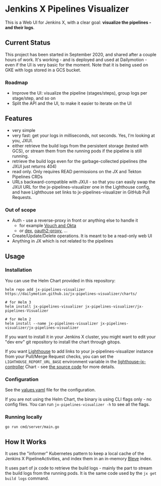 # Jenkins X Pipelines Visualizer

This is a Web UI for Jenkins X, with a clear goal: **visualize the pipelines - and their logs**.

## Current Status

This project has been started in September 2020, and shared after a couple hours of work. It's working - and is deployed and used at Dailymotion - even if the UI is very basic for the moment.
Note that it is being used on GKE with logs stored in a GCS bucket.

### Roadmap

- Improve the UI: visualize the pipeline (stages/steps), group logs per stage/step, and so on
- Split the API and the UI, to make it easier to iterate on the UI

## Features

- very simple
- very fast: get your logs in milliseconds, not seconds. Yes, I'm looking at you, JXUI.
- either retrieve the build logs from the persistent storage (tested with GCS), or stream them from the running pods if the pipeline is still running.
- retrieve the build logs even for the garbage-collected pipelines (the JXUI just returns 404)
- read only. Only requires READ permissions on the JX and Tekton Pipelines CRDs
- URLs backward-compatible with JXUI - so that you can easily swap the JXUI URL for the jx-pipelines-visualizer one in the Lighthouse config, and have Lighthouse set links to jx-pipelines-visualizer in GitHub Pull Requests.

### Out of scope

- Auth - use a reverse-proxy in front or anything else to handle it
  - for example [Vouch and Okta](https://medium.com/@vbehar/how-to-protect-a-kubernetes-ingress-behind-okta-with-nginx-91e279e06009)
  - or [dex](https://github.com/dexidp/dex), [oauth2-proxy](https://github.com/oauth2-proxy/oauth2-proxy), ...
- Create/Update/Delete operations. It is meant to be a read-only web UI
- Anything in JX which is not related to the pipelines

## Usage

### Installation

You can use the Helm Chart provided in this repository:

```
helm repo add jx-pipelines-visualizer https://dailymotion.github.io/jx-pipelines-visualizer/charts/

# for Helm 3
helm install jx-pipelines-visualizer jx-pipelines-visualizer/jx-pipelines-Visualizer

# for Helm 2
helm install --name jx-pipelines-visualizer jx-pipelines-visualizer/jx-pipelines-visualizer
```

If you want to install it in your Jenkins X cluster, you might want to edit your "dev env" git repository to install the chart through gitops.

If you want [Lighthouse](https://github.com/jenkins-x/lighthouse) to add links to your jx-pipelines-visualizer instance from your Pull/Merge Request checks, you can set the `LIGHTHOUSE_REPORT_URL_BASE` environment variable in the [lighthouse-jx-controller](https://github.com/jenkins-x/lighthouse-jx-controller) Chart - see [the source code](https://github.com/jenkins-x/lighthouse-jx-controller/blob/master/pkg/engines/jx/controller.go) for more details.

### Configuration

See the [values.yaml](charts/jx-pipelines-visualizer/values.yaml) file for the configuration.

If you are not using the Helm Chart, the binary is using CLI flags only - no config files. You can run `jx-pipelines-visualizer -h` to see all the flags.

### Running locally

```
go run cmd/server/main.go
```

## How It Works

It uses the "informer" Kubernetes pattern to keep a local cache of the Jenkins X PipelineActivities, and index them in an in-memory [Bleve](http://blevesearch.com/) index.

It uses part of jx code to retrieve the build logs - mainly the part to stream the build logs from the running pods. It is the same code used by the `jx get build logs` command.
